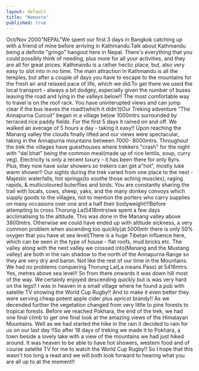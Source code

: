 ```yaml
---
layout: default
title: "Nemaste"
published: true
---
```


Oct/Nov 2000"NEPAL"We spent our first 3 days in Bangkok catching up with a 
friend of mine before arriving in Kathmandu.Talk about Kathmandu being a definite "gringo" hangout here 
in Nepal. There's everything that you could possibly think 
of needing, plus more for all your activities, and they are 
all for great prices.  Kathmandu is a rather hectic place, 
but, also very easy to slot into in no time.  The main 
attraction in Kathmandu is all the temples, but after a 
couple of days you have to escape to the mountains for the 
fresh air and relaxed pace of life, which we did.To get there we used the local transport - always a bit 
dodgey, especially given the number of buses leaving the 
road and lying in the valleys below!! The most comfortable 
way to travel is on the roof rack.  You have uninterupted 
views and can jump clear if the bus leaves the road!(which 
it didn't)Our Treking adventure "The Annapurna Curcuit" began in a 
village below
1000mtrs surrounded by terraced rice paddy fields.  For the 
first 5 days it rained on and off.  We walked an average of 
5 hours a day - taking it easy!! Upon reaching the Manang 
valley the clouds finally lifted and our views were 
spectacular, taking in the Annapurna mountains between 7000-
8000mtrs. Throughout the trek the villages have guesthouses 
where trekkers "crash" for the night with "dal bhat" being 
the common meal(made up of rice lentils, soup, curry veg).  Electricity is only a recent luxury - it has been there for 
only 6yrs. Plus, they now have solar showers so trekers can 
get a"hot",
mostly luke warm shower!! Our sights during the trek varied 
from one place to the next - Majestic waterfalls, hot 
springs(to soothe those aching muscles), raging rapids, & 
multicoloured buterflies and birds.
You are constantly sharing the trail with locals, cows, 
sheep, yaks, and the many donkey convoys which supply goods 
to the villages, not to mention the porters who carry 
supplies on many occasions over one and a half their 
bodyweight!!!Before attempting to cross Thorung La(5416mtrs)we spent a 
few days
acclimatising to the altitude.  This was done in the Manang 
valley above 3800mtrs.  Otherwise we could have ended up 
with altitude sickness, a very common problem when 
ascending too quickly(at 5000mtr there is only 50% oxygen 
that you have at sea level)There is a huge Tibetan influence here, which can be seen 
in the type of house - flat roofs, mud bricks etc.  The 
valley along with the next valley we crossed into(Manang 
and the Mustang valley) are  both in the rain shadow to the 
north of the Annapurna Range so they are very dry and 
baron.  Not like the rest of our time in the Mountains.  We had no problems conquering Thorung La(La means Pass) at 
5416mtrs. Yes, metres above sea level!! So from there 
onwards it was down hill most of the way.  We certainly 
enjoyed descending quickly but is was very hard on the 
legs!! I was in heaven in a small village where he found a 
pub with satelite TV showing the World Cup Rugby!!  And to 
make it even better they were serving cheap potent apple 
cider plus apricot brandy!!  As we decended further the vegetation changed from very 
little to pine forests to tropical forests.  Before we 
reached Pokhara, the end of the trek, we had one final 
climb to get one final look at the amazing views of the 
Himalayan Mountains. Well as we had started the hike in the 
rain it decided to rain for us on our last day !!So after 18 days of treking we made it to Pokhara, a town 
beside a lovely lake with a view of the mountains we had 
just hiked around.  It was heaven to be able to have hot 
showers, western food and of course satelite TV for me to 
watch the World Cup Rugby!!   So I hope that this wasn't 
too long a read and we will both look forward to hearing 
what you are all up to at the moment!!
